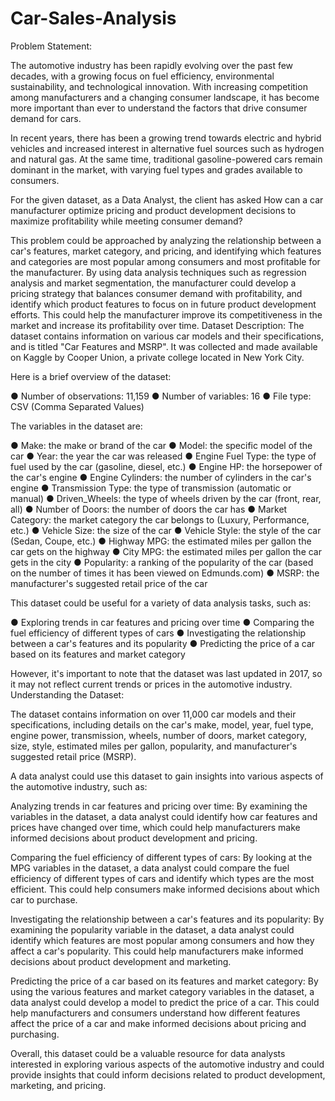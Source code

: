# Car-Sales-Analysis
Problem Statement:

The automotive industry has been rapidly evolving over the past few decades, with a growing focus on fuel efficiency, environmental sustainability, and technological innovation. With increasing competition among manufacturers and a changing consumer landscape, it has become more important than ever to understand the factors that drive consumer demand for cars.

In recent years, there has been a growing trend towards electric and hybrid vehicles and increased interest in alternative fuel sources such as hydrogen and natural gas. At the same time, traditional gasoline-powered cars remain dominant in the market, with varying fuel types and grades available to consumers.

For the given dataset, as a Data Analyst, the client has asked How can a car manufacturer optimize pricing and product development decisions to maximize profitability while meeting consumer demand?

This problem could be approached by analyzing the relationship between a car's features, market category, and pricing, and identifying which features and categories are most popular among consumers and most profitable for the manufacturer. By using data analysis techniques such as regression analysis and market segmentation, the manufacturer could develop a pricing strategy that balances consumer demand with profitability, and identify which product features to focus on in future product development efforts. This could help the manufacturer improve its competitiveness in the market and increase its profitability over time.
Dataset Description:
The dataset contains information on various car models and their specifications, and is titled "Car Features and MSRP". It was collected and made available on Kaggle by Cooper Union, a private college located in New York City.

Here is a brief overview of the dataset:

●	Number of observations: 11,159
●	Number of variables: 16
●	File type: CSV (Comma Separated Values)

The variables in the dataset are:

●	Make: the make or brand of the car
●	Model: the specific model of the car
●	Year: the year the car was released
●	Engine Fuel Type: the type of fuel used by the car (gasoline, diesel, etc.)
●	Engine HP: the horsepower of the car's engine
●	Engine Cylinders: the number of cylinders in the car's engine
●	Transmission Type: the type of transmission (automatic or manual)
●	Driven_Wheels: the type of wheels driven by the car (front, rear, all)
●	Number of Doors: the number of doors the car has
●	Market Category: the market category the car belongs to (Luxury, Performance, etc.)
●	Vehicle Size: the size of the car 
●	Vehicle Style: the style of the car (Sedan, Coupe, etc.)
●	Highway MPG: the estimated miles per gallon the car gets on the highway
●	City MPG: the estimated miles per gallon the car gets in the city
●	Popularity: a ranking of the popularity of the car (based on the number of times it has been viewed on Edmunds.com)
●	MSRP: the manufacturer's suggested retail price of the car

This dataset could be useful for a variety of data analysis tasks, such as:

●	Exploring trends in car features and pricing over time
●	Comparing the fuel efficiency of different types of cars
●	Investigating the relationship between a car's features and its popularity
●	Predicting the price of a car based on its features and market category

However, it's important to note that the dataset was last updated in 2017, so it may not reflect current trends or prices in the automotive industry.
Understanding the Dataset:

The dataset contains information on over 11,000 car models and their specifications, including details on the car's make, model, year, fuel type, engine power, transmission, wheels, number of doors, market category, size, style, estimated miles per gallon, popularity, and manufacturer's suggested retail price (MSRP).

A data analyst could use this dataset to gain insights into various aspects of the automotive industry, such as:

Analyzing trends in car features and pricing over time: By examining the variables in the dataset, a data analyst could identify how car features and prices have changed over time, which could help manufacturers make informed decisions about product development and pricing.

Comparing the fuel efficiency of different types of cars: By looking at the MPG variables in the dataset, a data analyst could compare the fuel efficiency of different types of cars and identify which types are the most efficient. This could help consumers make informed decisions about which car to purchase.

Investigating the relationship between a car's features and its popularity: By examining the popularity variable in the dataset, a data analyst could identify which features are most popular among consumers and how they affect a car's popularity. This could help manufacturers make informed decisions about product development and marketing.

Predicting the price of a car based on its features and market category: By using the various features and market category variables in the dataset, a data analyst could develop a model to predict the price of a car. This could help manufacturers and consumers understand how different features affect the price of a car and make informed decisions about pricing and purchasing.

Overall, this dataset could be a valuable resource for data analysts interested in exploring various aspects of the automotive industry and could provide insights that could inform decisions related to product development, marketing, and pricing.
